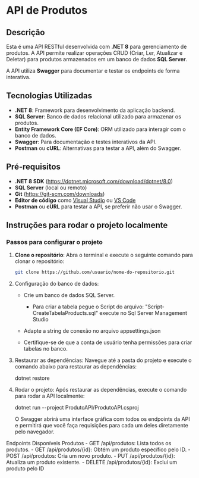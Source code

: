 # API de Produtos

## Descrição
Esta é uma API RESTful desenvolvida com **.NET 8** para gerenciamento de produtos. A API permite realizar operações CRUD (Criar, Ler, Atualizar e Deletar) para produtos armazenados em um banco de dados **SQL Server**.

A API utiliza **Swagger** para documentar e testar os endpoints de forma interativa.

## Tecnologias Utilizadas

- **.NET 8**: Framework para desenvolvimento da aplicação backend.
- **SQL Server**: Banco de dados relacional utilizado para armazenar os produtos.
- **Entity Framework Core (EF Core)**: ORM utilizado para interagir com o banco de dados.
- **Swagger**: Para documentação e testes interativos da API.
- **Postman** ou **cURL**: Alternativas para testar a API, além do Swagger.

## Pré-requisitos

- **.NET 8 SDK** (https://dotnet.microsoft.com/download/dotnet/8.0)
- **SQL Server** (local ou remoto)
- **Git** (https://git-scm.com/downloads)
- **Editor de código** como [Visual Studio](https://visualstudio.microsoft.com/) ou [VS Code](https://code.visualstudio.com/)
- **Postman** ou **cURL** para testar a API, se preferir não usar o Swagger.

## Instruções para rodar o projeto localmente

### Passos para configurar o projeto

1. **Clone o repositório**:
   Abra o terminal e execute o seguinte comando para clonar o repositório:
   ```bash
   git clone https://github.com/usuario/nome-do-repositorio.git

2. Configuração do banco de dados:

	- Crie um banco de dados SQL Server.
		- Para criar a tabela pegue o Script do arquivo: "Script-CreateTabelaProducts.sql" execute no Sql Server  		Management Studio

	- Adapte a string de conexão no arquivo appsettings.json
	- Certifique-se de que a conta de usuário tenha permissões para criar tabelas no banco.

3. Restaurar as dependências: Navegue até a pasta do projeto e execute o comando abaixo para restaurar as dependências:

	dotnet restore

4. Rodar o projeto: Após restaurar as dependências, execute o comando para rodar a API localmente:

	dotnet run --project ProdutoAPI/ProdutoAPI.csproj

	O Swagger abrirá uma interface gráfica com todos os endpoints da API e permitirá que você faça requisições para cada um 	deles diretamente pelo navegador.


Endpoints Disponíveis
	Produtos
		- GET /api/produtos: Lista todos os produtos.
		- GET /api/produtos/{id}: Obtém um produto específico pelo ID.
		- POST /api/produtos: Cria um novo produto.
		- PUT /api/produtos/{id}: Atualiza um produto existente.
		- DELETE /api/produtos/{id}: Exclui um produto pelo ID

